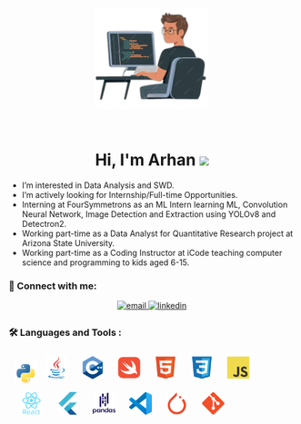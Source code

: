 <p align="center"><img src="https://github.com/sugamraut/sugamraut/blob/main/jpeg.jpg" width="200"/></p>
<p align="center"><img src="https://komarev.com/ghpvc/?username=arhanjoshi&style=flat-square&color=blue" alt=""></p>

<h1 align="center">Hi, I'm Arhan <img src="https://media.giphy.com/media/hvRJCLFzcasrR4ia7z/giphy.gif" width="40"> 
 </h1>

-  I’m interested in Data Analysis and SWD.
-  I’m actively looking for Internship/Full-time Opportunities.
-  Interning at FourSymmetrons as an ML Intern learning ML, Convolution Neural Network, Image Detection and Extraction using YOLOv8 and Detectron2.
-  Working part-time as a Data Analyst for Quantitative Research project at Arizona State University.
-  Working part-time as a Coding Instructor at iCode teaching computer science and programming to kids aged 6-15.

  ### 🤝 Connect with me:
  <div align="center">
    <a href="mailto:arhanjoshiofficial@gmail.com" target="_blank">
<img src=https://img.shields.io/badge/email-%23D14836.svg?&style=for-the-badge&logo=mail.ru&logoColor=white alt=email style="margin-bottom: 5px;" />
</a>  
    <a href="https://www.linkedin.com/in/arhan-joshi-634634276/" target="_blank">
<img src=https://img.shields.io/badge/linkedin-%231E77B5.svg?&style=for-the-badge&logo=linkedin&logoColor=white alt=linkedin style="margin-bottom: 5px;" />
</a>  
     
  </div>

   ### :hammer_and_wrench: Languages and Tools :
<div style="margin: 10px;"><img src="https://github.com/devicons/devicon/blob/9f4f5cdb393299a81125eb5127929ea7bfe42889/icons/python/python-original.svg" title="Python" alt="Python3" width="40">
  <img src="https://github.com/devicons/devicon/blob/ca28c779441053191ff11710fe24a9e6c23690d6/icons/java/java-original.svg" title="Java" alt="Java" width="40" style="margin: 10px;">
  <img src="https://github.com/devicons/devicon/blob/master/icons/cplusplus/cplusplus-original.svg" title="C++ lang" alt="C++ lang" width="40" style="margin: 10px;">
  <img src="https://github.com/devicons/devicon/blob/master/icons/swift/swift-original.svg" title="Swift" alt="Swift" width="40" style="margin: 10px;">
  <img src="https://github.com/devicons/devicon/blob/master/icons/html5/html5-original.svg" title="HTML5" alt="HTML5" width="40"style="margin: 10px;">
  <img src="https://github.com/devicons/devicon/blob/master/icons/css3/css3-original.svg" title="CSS3" alt="CSS" width="40"style="margin: 10px;">
  <img src="https://github.com/devicons/devicon/blob/master/icons/javascript/javascript-original.svg" title="Javascript" alt="Javascript" width="40"style="margin: 10px;">
  <img src="https://github.com/devicons/devicon/blob/ca28c779441053191ff11710fe24a9e6c23690d6/icons/react/react-original-wordmark.svg" title="Reactjs" alt="Reactjs" width="40" style="margin: 10px;"> 
  <img src="https://github.com/devicons/devicon/blob/master/icons/flutter/flutter-original.svg" title="Flutter" alt="Flutter" width="40" style="margin: 10px;"> 
   <img src="https://github.com/devicons/devicon/blob/master/icons/pandas/pandas-plain-wordmark.svg" title="Pandas" alt="Pandas" width="40" style="margin: 10px;"> 
  <img src="https://github.com/devicons/devicon/blob/master/icons/vscode/vscode-original.svg" title="VScode" alt="VScode" width="40" style="margin: 10px;">
   <img src="https://github.com/devicons/devicon/blob/master/icons/pytorch/pytorch-original.svg" title="PyTorch" alt="PyTorch" width="40"style="margin: 10px;">
  <img src="https://github.com/devicons/devicon/blob/master/icons/git/git-original.svg" title="Git" alt="Git" width="40" style="margin: 10px;">  
   
</div>
